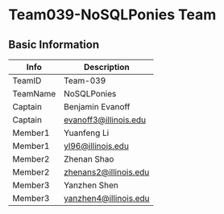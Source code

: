 # Team039-NoSQLPonies Team

## Basic Information

|   Info      |        Description     |
| ----------- | ---------------------- |
| TeamID      |         Team-039       |
| TeamName    |        NoSQLPonies     |
| Captain     |   Benjamin Evanoff     |
| Captain     |  evanoff3@illinois.edu |
| Member1     |   Yuanfeng Li          |
| Member1     |  yl96@illinois.edu     |
| Member2     |   Zhenan Shao          |
| Member2     |  zhenans2@illinois.edu |
| Member3     |   Yanzhen Shen         |
| Member3     |  yanzhen4@illinois.edu |

